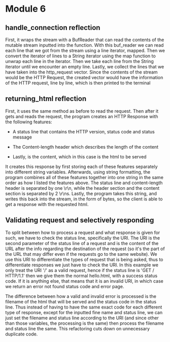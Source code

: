 # Module 6

## handle_connection reflection

First, it wraps the stream with a BufReader that can read the contents of the mutable stream inputted into the function. With this buf_reader we can read each line that we got from the stream using a line iterator, mapped. Then we convert the iterator of lines to a String iterator using the map function to unwrap each line in the iterator. Then we take each line from the String iterator until we encounter an empty line. Lastly, we collect the lines that we have taken into the http_request vector. Since the contents of the stream would be the HTTP Request, the created vector would have the information of the HTTP request, line by line, which is then printed to the terminal

## returning_html reflection

First, it uses the same method as before to read the request. Then after it gets and reads the request, the program creates an HTTP Response with the following features:

* A status line that contains the HTTP version, status code and status message

* The Content-length header which describes the length of the content

* Lastly, is the content, which in this case is the html to be served

It creates this response by first storing each of these features separately into different string variables. Afterwards, using string formatting, the program combines all of these features together into one string in the same order as how I listed the features above. The status line and content-length header is separated by one \r\n, while the header section and the content section is separated by 2 \r\ns. Lastly, the program takes this string, and writes this back into the stream, in the form of bytes, so the client is able to get a response with the requested html.


## Validating request and selectively responding

To split between how to process a request and what response is given for such, we have to check the status line, specifically the URI. The URI is the second parameter of the status line of a request and is the content of the URL after the info regarding the destination of the request (so it's the part of the URL that may differ even if the requests go to the same website). We use this URI to differentiate the types of request that is being asked, thus to differentiate responses we just have to check the URI. In this example we only treat the URI '/' as a valid request, hence if the status line is 'GET / HTTP/1.1' then we give them the normal hello.html, with a success status code. If it is anything else, that means that it is an invalid URI, in which case we return an error not found status code and error page.

The difference between how a valid and invalid error is processed is the filename of the html that will be served and the status code in the status line. Thus instead of having to have the same exact code for each different type of response, except for the inputted fine name and status line, we can just set the filename and status line according to the URI (and since other than those variables, the processing is the same) then process the filename and status line the same. This refactoring cuts down on unnecessary duplicate code. 